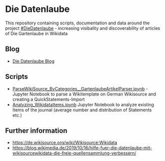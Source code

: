# Die Datenlaube

This repository containing scripts, documentation and data around the project [#DieDatenlaube](https://twitter.com/search?q=%23DieDatenlaube&src=typed_query) - increasing visibality and discoverability of articles of Die Gartenlaube in Wikidata

## Blog
* [Die Datenlaube Blog](https://diedatenlaube.github.io)

## Scripts

* [ParseWikiSource_ByCategories__GartenlaubeArtikelParser.ipynb](ParseWikiSource_ByCategories__GartenlaubeArtikelParser.ipynb) - Jupyter Notebook to parse a Wikitemplate on German Wikisource and creating a QuickStatements-Import
* [Analyzing_WikidataItems.ipynb](Analyzing_WikidataItems.ipynb) Jupyter Notebook to analyze existing Items of the journal (average number and distribution of Statements etc.)

## Further information
* https://de.wikisource.org/wiki/Wikisource:Wikidata 
* https://blog.wikimedia.de/2019/10/16/hilfe-fuer-die-datenlaube-mit-wikisourcewikidata-die-freie-quellensammlung-verbessern/
